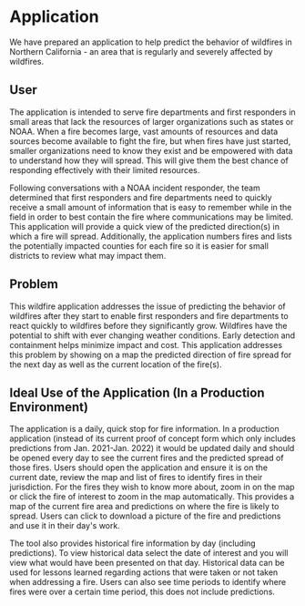# **Application**

We have prepared an application to help predict the behavior of wildfires in Northern California - an area that is regularly and severely affected by wildfires.

## User

The application is intended to serve fire departments and first responders in small areas that lack the resources of larger organizations such as states or NOAA. When a fire becomes large, vast amounts of resources and data sources become available to fight the fire, but when fires have just started, smaller organizations need to know they exist and be empowered with data to understand how they will spread. This will give them the best chance of responding effectively with their limited resources.

Following conversations with a NOAA incident responder, the team determined that first responders and fire departments need to quickly receive a small amount of information that is easy to remember while in the field in order to best contain the fire where communications may be limited. This application will provide a quick view of the predicted direction(s) in which a fire will spread. Additionally, the application numbers fires and lists the potentially impacted counties for each fire so it is easier for small districts to review what may impact them.

## Problem

This wildfire application addresses the issue of predicting the behavior of wildfires after they start to enable first responders and fire departments to react quickly to wildfires before they significantly grow. Wildfires have the potential to shift with ever changing weather conditions. Early detection and containment helps minimize impact and cost. This application addresses this problem by showing on a map the predicted direction of fire spread for the next day as well as the current location of the fire(s).

## Ideal Use of the Application (In a Production Environment)

The application is a daily, quick stop for fire information. In a production application (instead of its current proof of concept form which only includes predictions from Jan. 2021-Jan. 2022) it would be updated daily and should be opened every day to see the current fires and the predicted spread of those fires. Users should open the application and ensure it is on the current date, review the map and list of fires to identify fires in their jurisdiction. For the fires they wish to know more about, zoom in on the map or click the fire of interest to zoom in the map automatically. This provides a map of the current fire area and predictions on where the fire is likely to spread. Users can click to download a picture of the fire and predictions and use it in their day&#39;s work.

The tool also provides historical fire information by day (including predictions). To view historical data select the date of interest and you will view what would have been presented on that day. Historical data can be used for lessons learned regarding actions that were taken or not taken when addressing a fire. Users can also see time periods to identify where fires were over a certain time period, this does not include predictions.